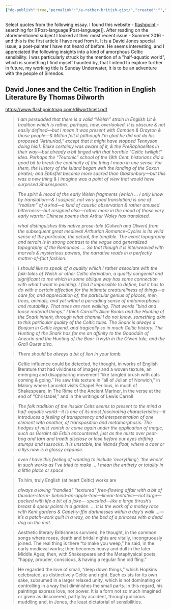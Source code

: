 ```yaml
---
{"dg-publish":true,"permalink":"/a-rather-british-gist/","created":"","updated":""}
---
```



Select quotes from the following essay. I found this website - [flashpoint](https://flashpointmag.com/) - searching for [[Post-language\|Post-language]]. After reading on the aforementioned subject I looked at their most recent issue - Summer 2016 - and this is the first article I have read from it. It is a David Jones special issue, a poet-painter I have not heard of before. He seems interesting, and I appreciated the following insights into a kind of amorphous Celtic sensibility. I was particularly struck by the mention of a "half-aquatic world", which is something I find myself haunted by, that I intend to explore further in future, my working title is Sunday Underwater, it is to be an adventure with the people of Sirendos.

## David Jones and the Celtic Tradition in English Literature By Thomas Dilworth

https://www.flashpointmag.com/dilworthcelt.pdf

> *I am persuaded that there is a valid “Welsh” strain in English Lit & tradition which is rather, perhaps, now, overlooked. It is obscure & not easily defined—but I mean it was present with Camden & Drayton & those people—& Milton felt it (although I’m glad he did not do his proposed “Arthuriad,” except that it might have stopped Tennyson doing his!). Blake certainly was aware of it, & the PreRaphaelites in their way—but already a bit tinged with that horrible “Celtic twilight” idea. Perhaps the “Teutonic” school of the 19th Cent. historians did a good bit to break the continuity of the thing I mean in one sense. For them, the History of the Island began with the landing of the Saxon pirates; and Ebbsflet became more sacred than Glastonbury—but this was a new thing & I imagine was a point of view that would have surprised Shakespeare.*

> *The spirit & mood of the early Welsh fragments (which ... I only know by translation—& I suspect, not very good translation) is one of “realism” of a kind—a kind of caustic observation & rather amused bitterness—but resigned also—rather more in the mood of those very early warrior Chinese poems that Arthur Waley has translated.*

> *what distinguishes this native prose-tale (Culwch and Olwen) from the subsequent great medieval Arthurian Romance-Cycles is its vivid sense of the particular, the actual, the tangible. The exact topography and terrain is in strong contrast to the vague and generalized topography of the Romances .... So that though it is interweaved with marvels & mysterious powers, the narrative reads in a perfectly matter-of-fact fashion.*

> *I should like to speak of a quality which I rather associate with the folk-tales of Welsh or other Celtic derivation, a quality congenial and significant to me which in some oblique way has some connection with what I want in painting. I find it impossible to define, but it has to do with a certain affection for the intimate creatureliness of things—a care for, and appreciation of, the particular genius of places, men, trees, animals, and yet withal a pervading sense of metamorphosis and mutability. That trees are men walking. That words “bind and loose material things.” I think Carroll’s Alice Books and the Hunting of the Snark inherit, through what channel I do not know, something akin to this particular quality of the Celtic tales. The Snark is always a Boojum in Celtic legend, and tragically so in much Celtic history. The Hunting of the Snark has for me an affinity to the Gododdin of Aneurin and the Hunting of the Boar Trwyth in the Olwen tale, and the Grail Quest also.*

> *There should be always a bit of lion in your lamb.*

> Celtic influence could be detected, he thought, in works of English literature that had vividness of imagery and a woven texture, an emerging and disappearing movement “like tangled brush with cats coming & going.” He saw this texture in “all of Julian of Norwich,” in Malory where Lancelot visits Chapel Perilous, in much of Shakespeare, in The Rime of the Ancient Mariner, in the verse at the end of “Christabel,” and in the writings of Lewis Carroll

> *The folk tradition of the insular Celts seems to present to the mind a half-aquatic world—it is one of its most fascinating characteristics—it introduces a feeling of transparency and interpenetration of one element with another, of transposition and metamorphosis. The hedges of mist vanish or come again under the application of magic, such as Geraint ab Erbin encountered, just as the mists over peat-bog and tarn and traeth disclose or lose before our eyes drifting stumps and tussocks. It is unstable, the islands float, where a caer or a llys now is a glassy expanse.*

> *even I have this feeling of wanting to include ‘everything’; ‘the whole’ in such works as I’ve tried to make ... I mean the entirety or totality in a little place or space*

> To him, truly English (at heart Celtic) works are
> 
> *always a loving “handled” “textured” free-flowing affair with a bit of thunder-storm-  behind-an-apple-tree—linear-tentative—not large—packed with life a bit of a joke— speckled—like a large thrush’s breast & spear points in a garden. ... It is the work of a motley race with Kent gardens & Capel-y-ffin darknesses within a day’s walk ...—it’s a patch-work quilt in a way, on the bed of a princess with a dead dog on the mat.*

> Aesthetic literary Britishness survived, he thought, in the common songs where roses, death and bridal nights are vitally, incongruously joined. The real thing is there “to make you weep,” he said, in the early medieval works; then becomes heavy and dull in the later Middle Ages; then, with Shakespeare and the Metaphysical poets, “happy, prouder, conscious, & having a regular fine old fling.”

> He regarded the love of small, “deep down things,” which Hopkins celebrated, as distinctively Celtic and right. Each exists for its own sake, subsumed in a larger relaxed unity, which is not dominating or controlling in a way that diminishes the small parts. In this regard, his paintings express love, not power. It is a form not so much imagined or given as discovered, partly by accident, through judicious muddling and, in Jones, the least dictatorial of sensibilities.

